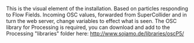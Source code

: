 This is the visual element of the installation. Based on particles responding to Flow Fields.
Incoming OSC values, forwarded from SuperCollider and in turn the web server, change variables to effect what is seen.
The OSC library for Processing is required, you can download and add to the Processing "libraries" folder here:
http://www.sojamo.de/libraries/oscP5/
